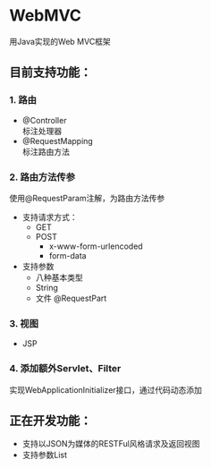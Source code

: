 # WebMVC
用Java实现的Web MVC框架

## 目前支持功能：
### 1. 路由 
- @Controller  
标注处理器
- @RequestMapping  
标注路由方法    

### 2. 路由方法传参 
使用@RequestParam注解，为路由方法传参
- 支持请求方式：
    - GET
    - POST
        - x-www-form-urlencoded
        - form-data
- 支持参数
    - 八种基本类型
    - String
    - 文件 @RequestPart
    
### 3. 视图
- JSP

### 4. 添加额外Servlet、Filter   
实现WebApplicationInitializer接口，通过代码动态添加


## 正在开发功能：
- 支持以JSON为媒体的RESTFul风格请求及返回视图
- 支持参数List
